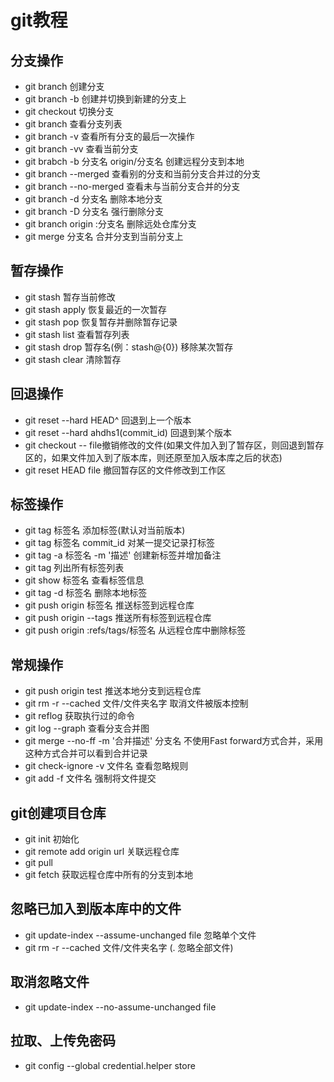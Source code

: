 git教程
====


分支操作
-----

* git branch 创建分支
* git  branch -b 创建并切换到新建的分支上
* git checkout 切换分支
* git branch 查看分支列表
* git branch -v 查看所有分支的最后一次操作
* git branch -vv 查看当前分支
* git brabch -b 分支名 origin/分支名 创建远程分支到本地
* git branch --merged 查看别的分支和当前分支合并过的分支
* git branch --no-merged 查看未与当前分支合并的分支
* git branch -d 分支名 删除本地分支
* git branch -D 分支名 强行删除分支
* git branch origin :分支名 删除远处仓库分支
* git merge 分支名 合并分支到当前分支上



暂存操作
-----

* git stash 暂存当前修改
* git stash apply 恢复最近的一次暂存
* git stash pop 恢复暂存并删除暂存记录
* git stash list 查看暂存列表
* git stash drop 暂存名(例：stash@{0}) 移除某次暂存
* git stash clear 清除暂存

回退操作
-----
* git reset --hard HEAD^ 回退到上一个版本
* git reset --hard ahdhs1(commit_id) 回退到某个版本
* git checkout -- file撤销修改的文件(如果文件加入到了暂存区，则回退到暂存区的，如果文件加入到了版本库，则还原至加入版本库之后的状态)
* git reset HEAD file 撤回暂存区的文件修改到工作区

标签操作
------

* git tag 标签名 添加标签(默认对当前版本)
* git tag 标签名 commit_id 对某一提交记录打标签
* git tag -a 标签名 -m '描述' 创建新标签并增加备注
* git tag 列出所有标签列表
* git show 标签名 查看标签信息
* git tag -d 标签名 删除本地标签
* git push origin 标签名 推送标签到远程仓库
* git push origin --tags 推送所有标签到远程仓库
* git push origin :refs/tags/标签名 从远程仓库中删除标签

常规操作
---------

* git push origin test 推送本地分支到远程仓库
* git rm -r --cached 文件/文件夹名字 取消文件被版本控制
* git reflog 获取执行过的命令
* git log --graph 查看分支合并图
* git merge --no-ff -m '合并描述' 分支名 不使用Fast forward方式合并，采用这种方式合并可以看到合并记录
* git check-ignore -v 文件名 查看忽略规则
* git add -f 文件名 强制将文件提交


git创建项目仓库
------

* git init 初始化
* git remote add origin url 关联远程仓库
* git pull
* git fetch 获取远程仓库中所有的分支到本地


忽略已加入到版本库中的文件
-------
* git update-index --assume-unchanged file 忽略单个文件
* git rm -r --cached 文件/文件夹名字 (. 忽略全部文件)

取消忽略文件
------
* git update-index --no-assume-unchanged file

拉取、上传免密码
---------
* git config --global credential.helper store




